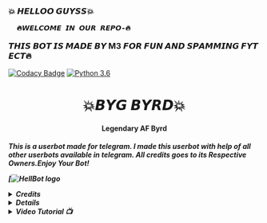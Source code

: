 <h3>    💥        𝙃𝙀𝙇𝙇𝙊𝙊 𝙂𝙐𝙔𝙎𝙎💥

      🔥𝙒𝙀𝙇𝘾𝙊𝙈𝙀 𝙄𝙉 𝙊𝙐𝙍 𝙍𝙀𝙋𝙊-🔥


𝙏𝙃𝙄𝙎 𝘽𝙊𝙏 𝙄𝙎 𝙈𝘼𝘿𝙀 𝘽𝙔 M3 𝙁𝙊𝙍 𝙁𝙐𝙉 𝘼𝙉𝘿 𝙎𝙋𝘼𝙈𝙈𝙄𝙉𝙂 𝙁𝙔𝙏 𝙀𝘾𝙏🔥</h3>

[![Codacy Badge](https://api.codacy.com/project/badge/Grade/f7c51539e67b483bb8d7749acca51d3a)](https://app.codacy.com/gh/HellBoy-OP/HellBot?utm_source=github.com&utm_medium=referral&utm_content=HellBoy-OP/HellBot&utm_campaign=Badge_Grade_Settings)
[![Python 3.6](https://img.shields.io/badge/Python-3.6%20or%20newer-blue.svg)](https://www.python.org/downloads/release/python-360/)


<h1 align="center">💥𝘽𝙔𝙂 𝘽𝙔𝙍𝘿💥</h1>

<h4 align="center">Legendary AF Byrd</h4>

<h5>This is a userbot made for telegram. I made this userbot with help of all other userbots available in telegram. All credits goes to its Respective Owners.</

Enjoy Your Bot!

[![HellBot logo](https://telegra.ph/file/5bc5130bfad2ff047a410.jpg)


<details>

  <summary> Credits </summary>

• [Hellbot](https://github.com/hellboy-op/hellbot)

</details>

<details>

```

Get help regarding setting up 

support Group and get updates

notifications in Update Channel.

```


</details>

<details>



<  <summary> Video Tutorial 📺 </summary>

```

Official YouTube Channel Of Hêllẞø†.

```

>

<h3 align="center">✨ The Easy Way ✨</h3>

<h4> DEPLOY TO HEROKU </h4>

<a href="https://dashboard.heroku.com/new?button-url=https%3A%2F%2Fgithub.com%2FHellBoy-OP%2FHellBot&template=https%3A%2F%2Fgithub.com%2FHellBoy-OP%2FHellBot" rel="nofollow" style="background-color: initial; box-sizing: border-box; color: #0366d6; text-decoration-line: none;"><img alt="Deploy" data-canonical-src="https://www.herokucdn.com/deploy/button.svg" src="https://camo.githubusercontent.com/83b0e95b38892b49184e07ad572c94c8038323fb/68747470733a2f2f7777772e6865726f6b7563646e2e636f6d2f6465706c6f792f627574746f6e2e737667" style="border-style: none; box-sizing: initial; max-width: 100%;" /></a></div>

</a>

<h3 align="center">⚔️ The Normal Way ⚔️</h3>

<h4 align="center">To host Héllẞø† locally or on any other VPS, Go to</h4>

<h2 align="center"> <a href="https://github.com/thevaders/vader">⚡ VΛDΣЯ REPO ⚡</a></h2>

## Mandatory Vars

- Only two of the environment variables are mandatory.

- This is because of `telethon.errors.rpc_error_list.ApiIdPublishedFloodError`

    - `APP_ID`:   You can get this value from https://my.telegram.org

    - `API_HASH`:   You can get this value from https://my.telegram.org

- The userbot will not work without setting the mandatory vars.

<details>

  <summary> • LICENSE • </summary>

![](https://www.gnu.org/graphics/gplv3-or-later.png)

Copyright (C) 2021 HellBoy-OP

Poject [HellBot](https://github.com/HellBoy-OP/HellBot) is free software: you can redistribute it and/or modify

it under the terms of the GNU General Public License as published by

the Free Software Foundation, either version 3 of the License, or

(at your option) any later version.

This program is distributed in the hope that it will be useful,

but WITHOUT ANY WARRANTY; without even the implied warranty of

MERCHANTABILITY or FITNESS FOR A PARTICULAR PURPOSE.  See the

GNU General Public License for more details.

You should have received a copy of the GNU General Public License

along with this program. If not, see <https://www.gnu.org/licenses/>.

</details>
